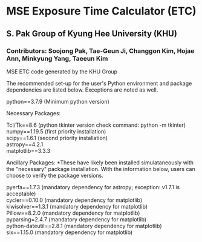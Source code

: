 # MSE Exposure Time Calculator (ETC)
## S. Pak Group of Kyung Hee University (KHU)
### Contributors: Soojong Pak, Tae-Geun Ji, Changgon Kim, Hojae Ann, Minkyung Yang, Taeeun Kim

MSE ETC code generated by the KHU Group

The recommended set-up for the user's Python environment and package dependencies are listed below.  Exceptions
are noted as well.
 
python==3.7.9		(Minimum python version)  

Necessary Packages:

Tcl/Tk==8.6		(python tkinter version check command: python -m tkinter)  
numpy==1.19.5		(first priority installation)  
scipy==1.6.1		(second priority installation)  
astropy==4.2.1  	  
matplotlib==3.3.3  

Ancillary Packages:
*These have likely been installed simulataneously with the "necessary" package installation.  With the information below, users can choose
to verify the package versions.

pyerfa==1.7.3		(mandatory dependency for astropy; exception: v1.7.1 is acceptable)  
cycler==0.10.0		(mandatory dependency for matplotlib)  
kiwisolver==1.3.1	(mandatory dependency for matplotlib)  
Pillow==8.2.0		(mandatory dependency for matplotlib)  
pyparsing=2.4.7		(mandatory dependency for matplotlib)  
python-dateutil==2.8.1	(mandatory dependency for matplotlib)  
six==1.15.0		(mandatory dependency for matplotlib)  



